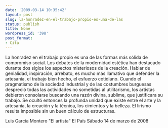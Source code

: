 ```yaml
---
date: '2009-03-14 10:35:42'
layout: post
slug: la-honradez-en-el-trabajo-propio-es-una-de-las
status: publish
title: None
wordpress_id: '398'
post_format:
- Cita
---
```


La honradez en el trabajo propio es una de las formas más sólida de compromiso social. Los debates de la modernidad estética han destacado durante dos siglos los aspectos misteriosos de la creación. Hablar de genialidad, inspiración, arrebato, es mucho más llamativo que defender la artesanía, el trabajo bien hecho, el esfuerzo cotidiano. Cuando el pragmatismo de la sociedad industrial y de las costumbres burguesas despreció todas las actividades no sometidas al utilitarismo, los artistas debieron consolarse buscando una razón divina, sublime, que justificara su trabajo. Se ocultó entonces la profunda unidad que existe entre el arte y la artesanía, la creación y la técnica, los cimientos y la belleza. El lirismo resulta imposible sin un buen cálculo de estructuras.

Luis García Montero "El artista" El País Sábado 14 de marzo de 2008

